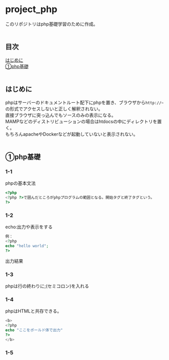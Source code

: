 # project_php
このリポジトリはphp基礎学習のために作成。</br>
</br>

## 目次
[はじめに](#はじめに)</br>
[①php基礎](#①php基礎)</br>
</br>

## はじめに
phpはサーバーのドキュメントルート配下にphpを置き、ブラウザから`http://~`の形式でアクセスしないと正しく解釈されない。</br>
直接ブラウザに突っ込んでもソースのみの表示になる。</br>
MAMPなどのディストリビューションの場合はhtdocsの中にディレクトリを置く。</br>
もちろんapacheやDockerなどが起動していないと表示されない。</br>
</br>

## ①php基礎
### 1-1
phpの基本文法
```php
<?php
<?php ?>で囲んだところがphpプログラムの範囲となる。開始タグと終了タグという。
?>
```

### 1-2
echo:出力や表示をする</br>
```php
例：
<?php
echo "hello world";
?>
```

出力結果

### 1-3
phpは行の終わりに;(セミコロン)を入れる

### 1-4
phpはHTMLと共存できる。
```php
<b>
<?php
echo "ここをボールド体で出力"
?>
</b>
```

### 1-5
